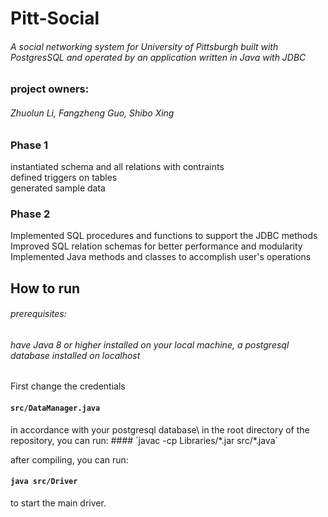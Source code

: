 # Pitt-Social  <br> 

###### A social networking system for University of Pittsburgh built with PostgresSQL and operated by an application written in Java with JDBC  <br>
### project owners:  <br>
###### Zhuolun Li, Fangzheng Guo, Shibo Xing

### Phase 1
instantiated schema and all relations with contraints\
defined triggers on tables\
generated sample data 

### Phase 2
Implemented SQL procedures and functions to support the JDBC methods\
Improved SQL relation schemas for better performance and modularity\
Implemented Java methods and classes to accomplish user's operations


## How to run
###### prerequisites: 
###### have Java 8 or higher installed on your local machine, a postgresql database installed on localhost

First change the credentials 
<h4> <code>src/DataManager.java</code> </h4> in accordance with your postgresql database\
in the root directory of the repository, you can run:
#### `javac -cp Libraries/*.jar src/*.java`

after compiling, you can run:

#### `java src/Driver`

to start the main driver.




